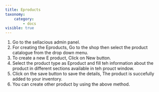 ```yaml
---
title: Eproducts
taxonomy:
    category:
        - docs
visible: true
---
```


1. Go to the sellacious admin panel.
2. For creating the Eproducts, Go to the shop then select the product catalogue from the drop down menu.
3. To create a new E product, Click on New button.
4. Select the product type as Eproduct and fill teh information about the product in different sections available in teh prouct window.
5. Click on the save button to save the details, The product is succefully added to your inventory.
6. You can create other product by using the above method.



